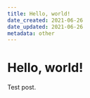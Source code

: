 ```yaml
---
title: Hello, world!
date_created: 2021-06-26
date_updated: 2021-06-26
metadata: other
---
```


# Hello, world!

Test post.